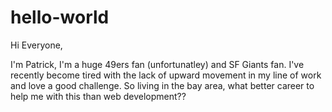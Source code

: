 # hello-world

Hi Everyone,

I'm Patrick, I'm a huge 49ers fan (unfortunatley) and SF Giants fan.  I've recently become tired with the lack of upward movement in my line of work and love a good challenge. So living in the bay area, what better career to help me with this than web development??
